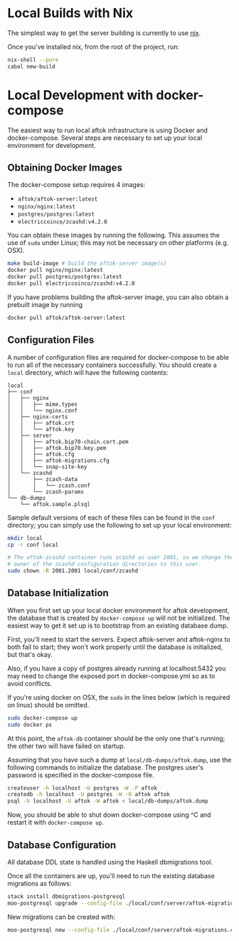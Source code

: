 Local Builds with Nix
=====================

The simplest way to get the server building is currently to use [nix](https://nixos.org/manual/nixos/stable/).

Once you've installed nix, from the root of the project, run:

~~~bash
nix-shell --pure
cabal new-build
~~~

Local Development with docker-compose
=====================================

The easiest way to run local aftok infrastructure is using Docker and
docker-compose. Several steps are necessary to set up your local environment
for development.

Obtaining Docker Images
-----------------------

The docker-compose setup requires 4 images:

* `aftok/aftok-server:latest`
* `nginx/nginx:latest`
* `postgres/postgres:latest`
* `electriccoinco/zcashd:v4.2.0`

You can obtain these images by running the following. This assumes the use of
`sudo` under Linux; this may not be necessary on other platforms (e.g. OSX).

~~~bash
make build-image # build the aftok-server image(s)
docker pull nginx/nginx:latest
docker pull postgres/postgres:latest
docker pull electriccoinco/zcashd:v4.2.0
~~~

If you have problems building the aftok-server image, you can also obtain
a prebuilt image by running

~~~bash
docker pull aftok/aftok-server:latest
~~~

Configuration Files
-------------------

A number of configuration files are required for docker-compose to be able
to run all of the necessary containers successfully. You should create
a `local` directory, which will have the following contents:

~~~
local
├── conf
│   ├── nginx
│   │   ├── mime.types
│   │   └── nginx.conf
│   ├── nginx-certs
│   │   ├── aftok.crt
│   │   └── aftok.key
│   ├── server
│   │   ├── aftok.bip70-chain.cert.pem
│   │   ├── aftok.bip70.key.pem
│   │   ├── aftok.cfg
│   │   ├── aftok-migrations.cfg
│   │   └── snap-site-key
│   └── zcashd
│       ├── zcash-data
│       │   └── zcash.conf
│       └── zcash-params
└── db-dumps
    └── aftok.sample.plsql
~~~

Sample default versions of each of these files can be found in the `conf`
directory; you can simply use the following to set up your local environment:

~~~bash
mkdir local
cp -r conf local

# The aftok-zcashd container runs zcashd as user 2001, so we change the
# owner of the zcashd configuration directories to this user.
sudo chown -R 2001.2001 local/conf/zcashd
~~~

Database Initialization
-----------------------

When you first set up your local docker environment for aftok development, the
database that is created by `docker-compose up` will not be initialized.  The
easiest way to get it set up is to bootstrap from an existing database dump. 

First, you'll need to start the servers. Expect aftok-server and aftok-nginx to
both fail to start; they won't work properly until the database is initialized,
but that's okay.

Also, if you have a copy of postgres already running at localhost:5432 you may
need to change the exposed port in docker-compose.yml so as to avoid conflicts.

If you're using docker on OSX, the `sudo` in the lines below (which is required
on linux) should be omitted.

~~~bash
sudo docker-compose up
sudo docker ps
~~~

At this point, the `aftok-db` container should be the only one that's running;
the other two will have failed on startup.

Assuming that you have such a dump at `local/db-dumps/aftok.dump`, use the
following commands to initialize the database. The postgres user's password is
specified in the docker-compose file.

~~~bash
createuser -h localhost -U postgres -W -P aftok
createdb -h localhost -U postgres -W -O aftok aftok 
psql -h localhost -U aftok -W aftok < local/db-dumps/aftok.dump
~~~

Now, you should be able to shut down docker-compose using ^C and 
restart it with `docker-compose up`.

Database Configuration
----------------------

All database DDL state is handled using the Haskell dbmigrations tool.

Once all the containers are up, you'll need to run the existing database
migrations as follows:

~~~bash
stack install dbmigrations-postgresql
moo-postgresql upgrade --config-file ./local/conf/server/aftok-migrations.cfg
~~~

New migrations can be created with:

~~~bash
moo-postgresql new --config-file ./local/conf/server/aftok-migrations.cfg kebab-case-descriptive-name
~~~
